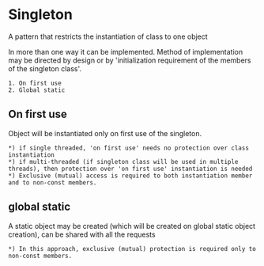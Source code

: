 # Singleton

A pattern that restricts the instantiation of class to one object

In more than one way it can be implemented.
Method of implementation may be directed by design or by 'initialization requirement of the members of the singleton class'.

    1. On first use
    2. Global static

## On first use

Object will be instantiated only on first use of the singleton.

    *) if single threaded, 'on first use' needs no protection over class instantiation
    *) if multi-threaded (if singleton class will be used in multiple threads), then protection over 'on first use' instantiation is needed
    *) Exclusive (mutual) access is required to both instantiation member and to non-const members.

## global static

A static object may be created (which will be created on global static object creation), can be shared with all the requests

    *) In this approach, exclusive (mutual) protection is required only to non-const members.
